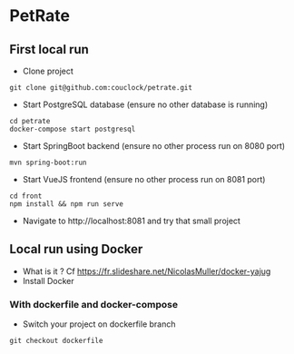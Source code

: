 # PetRate

## First local run

- Clone project 

```
git clone git@github.com:couclock/petrate.git
```
- Start PostgreSQL database (ensure no other database is running)
```
cd petrate
docker-compose start postgresql
```
- Start SpringBoot backend (ensure no other process run on 8080 port)
```
mvn spring-boot:run
```
- Start VueJS frontend (ensure no other process run on 8081 port)
```
cd front
npm install && npm run serve
```
- Navigate to http://localhost:8081 and try that small project

## Local run using Docker

- What is it ? Cf https://fr.slideshare.net/NicolasMuller/docker-yajug
- Install Docker

### With dockerfile and docker-compose

- Switch your project on dockerfile branch
```
git checkout dockerfile
```
